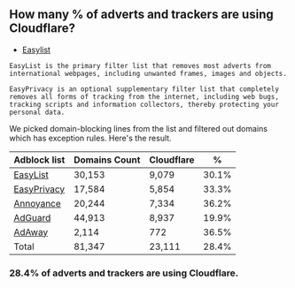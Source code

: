 ## How many % of adverts and trackers are using Cloudflare?


- [Easylist](https://web.archive.org/web/20210516110248/https://easylist.to/)
```
EasyList is the primary filter list that removes most adverts from international webpages, including unwanted frames, images and objects.

EasyPrivacy is an optional supplementary filter list that completely removes all forms of tracking from the internet, including web bugs, tracking scripts and information collectors, thereby protecting your personal data.
```


We picked domain-blocking lines from the list and filtered out domains which has exception rules.
Here's the result.


| Adblock list | Domains Count | Cloudflare | % |
| --- | --- | --- | --- |
| [EasyList](https://easylist.to/easylist/easylist.txt) | 30,153 | 9,079 | 30.1% |
| [EasyPrivacy](https://easylist.to/easylist/easyprivacy.txt) | 17,584 | 5,854 | 33.3% |
| [Annoyance](https://secure.fanboy.co.nz/fanboy-annoyance.txt) | 20,244 | 7,334 | 36.2% |
| [AdGuard](https://adguardteam.github.io/AdGuardSDNSFilter/Filters/filter.txt) | 44,913 | 8,937 | 19.9% |
| [AdAway](https://raw.githubusercontent.com/AdAway/adaway.github.io/master/hosts.txt) | 2,114 | 772 | 36.5% |
| Total | 81,347 | 23,111 | 28.4% |


### 28.4% of adverts and trackers are using Cloudflare.